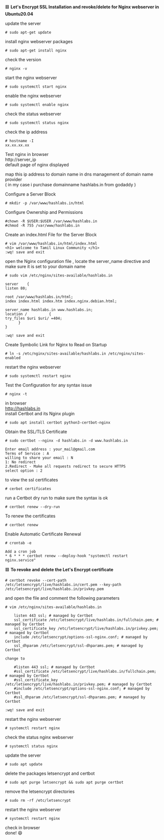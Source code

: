 :red_square: __Let's Encrypt SSL Installation and revoke/delete for Nginx webserver in Ubuntu20.04__

update the server
```
# sudo apt-get update
```
install nginx webserver packages
```
# sudo apt-get install nginx
```
check the version
```
# nginx -v
```
start the nginx webserver
```
# sudo systemctl start nginx
```
enable the nginx webserver
```
# sudo systemctl enable nginx
```
check the status webserver
```
# sudo systemctl status nginx
```
check the ip address
```
# hostname -I
xx.xx.xx.xx
```
Test nginx in browser\
http://server_ip\
default page of nginx displayed

map this ip address to domain name in dns management of domain name provider
\
( in my case i purchase domainname hashlabs.in from godaddy )

Configure a Server Block
```
# mkdir -p /var/www/hashlabs.in/html
```
Configure Ownership and Permissions
```
#chown -R $USER:$USER /var/www/hashlabs.in
#chmod -R 755 /var/www/hashlabs.in
```
Create an index.html File for the Server Block
```
# vim /var/www/hashlabs.in/html/index.html
<h1> welcome to Tamil Linux Community </h1>
:wq! save and exit
```
open the Nginx configuration file ,
locate the server_name directive and make sure it is set to your domain name
```
# sudo vim /etc/nginx/sites-available/hashlabs.in

server    {
listen 80;
 
root /var/www/hashlabs.in/html;
index index.html index.htm index.nginx.debian.html;
 
server_name hashlabs.in www.hashlabs.in;
location /          {
try_files $uri $uri/ =404;
      }
}

:wq! save and exit
```
Create Symbolic Link for Nginx to Read on Startup
```
# ln -s /etc/nginx/sites-available/hashlabs.in /etc/nginx/sites-enabled
```
restart the nginx webserver
```
# sudo systemctl restart nginx
```
Test the Configuration for any syntax issue
```
# nginx -t
```
in browser
\
http://hashlabs.in
\
install Certbot and its Nginx plugin 
```
# sudo apt install certbot python3-certbot-nginx
```
Obtain the SSL/TLS Certificate
```
# sudo certbot --nginx -d hashlabs.in -d www.hashlabs.in

Enter email address : your_mail@gmail.com
Terms of Service : A
willing to share your email : N
1: No redirect
2.Redirect - Make all requests redirect to secure HTTPS
select option : 2
```
to view the ssl certificates
```
# cerbot certificates
```
run a Certbot dry run to make sure the syntax is ok
```
# certbot renew --dry-run
```
To renew the certificates
```
# certbot renew
```
Enable Automatic Certificate Renewal
```
# crontab -e

Add a cron job
* 6 * * * certbot renew --deploy-hook "systemctl restart nginx.service"
```

:red_square: __To revoke and delete the Let's Encrypt certificate__
```
# certbot revoke --cert-path /etc/letsencrypt/live/hashlabs.in/cert.pem --key-path /etc/letsencrypt/live/hashlabs.in/privkey.pem
```
and open the file and comment the following parameters
```
# vim /etc/nginx/sites-available/hashlabs.in

    listen 443 ssl; # managed by Certbot
    ssl_certificate /etc/letsencrypt/live/hashlabs.in/fullchain.pem; # managed by Certbot
    ssl_certificate_key /etc/letsencrypt/live/hashlabs.in/privkey.pem; # managed by Certbot
    include /etc/letsencrypt/options-ssl-nginx.conf; # managed by Certbot
    ssl_dhparam /etc/letsencrypt/ssl-dhparams.pem; # managed by Certbot
    
change to

    #listen 443 ssl; # managed by Certbot
    #ssl_certificate /etc/letsencrypt/live/hashlabs.in/fullchain.pem; # managed by Certbot
    #ssl_certificate_key /etc/letsencrypt/live/hashlabs.in/privkey.pem; # managed by Certbot
    #include /etc/letsencrypt/options-ssl-nginx.conf; # managed by Certbot
    #ssl_dhparam /etc/letsencrypt/ssl-dhparams.pem; # managed by Certbot

:wq! save and exit
```
restart the nginx webserver
```
# systemctl restart nginx
```
check the status nginx webserver
```
# systemctl status nginx
```
update the server
```
# sudo apt update
```
delete the packages letsencrypt and certbot
```
# sudo apt purge letsencrypt && sudo apt purge certbot
```
remove the letsencrypt directories
```
# sudo rm -rf /etc/letsencrypt
```
restart the nginx webserver
```
# systemctl restart nginx
```
check in browser
\
done! :smile:
